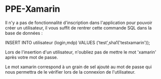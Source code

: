 # PPE-Xamarin

Il n'y a pas de fonctionnalité d'inscription dans l'application pour pouvoir créer un utilisateur, il vous suffit de rentrer cette commande SQL dans la base de données :

INSERT INTO utilisateur (login,mdp) VALUES ('test',sha1('testxamarin'));

Lors de l'insertion d'un utilisateur, n'oubliez pas de mettre le mot 'xamarin' après votre mot de passe.

Le mot xamarin correspond à un grain de sel ajouté au mot de passe qui nous permettra de le vérifier lors de la connexion de l'utilisateur.


